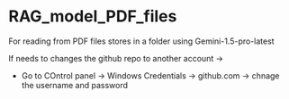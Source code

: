 # RAG_model_PDF_files
For reading from PDF files stores in a folder using Gemini-1.5-pro-latest

If needs to changes the github repo to another account -> 
 - Go to COntrol panel -> Windows Credentials -> github.com -> chnage the username and password
